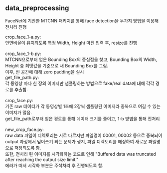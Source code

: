 ## data_preprocessing

FaceNet에 기반한 MTCNN 패키지를 통해 face detection을 두가지 방법을 이용해 전처리 진행


crop_face_1-a.py:<br/>
안면비율이 유지되도록 특정 Width, Height 마진 입력 후, resize를 진행
<br/>
<br/>
crop_face_1-b.py:<br/>
MTCNN으로부터 얻은 Bounding Box의 중심점을 찾고, Bounding Box의 Width, Height 중 최댓값을 기준으로 새 Bounding Box를 그림.<br/>
이후, 빈 공간에 대해 zero padding을 실시
<br/>
get_file_path.py:</br>
각 동영상 마다 한 장의 이미지만 샘플링하는 방법으로 fake/real data에 대해 각각 경로를 추출함.
</br>
<br/>
crop_face.py:<br/>
기존 raw 데이터가 각 동영상별 1초에 2장씩 샘플링된 이미지라 중복으로 여길 수 있는 이미지가 많음.<br/>
get_file_path로부터 얻은 경로를 통해 데이터 크기를 줄이고, 1-b 방법을 통해 전처리
<br/>
<br/>
new_crop_face.py:<br/>
raw data 파일이 디렉토리는 서로 다르지만 파일명이 00001, 00002 등으로 중복되어<br/>
output 과정에서 덮어쓰기 되는 문제가 생겨, 파일 디렉토리를 해싱하여 새로운 파일명으로 저장되도록 함.<br/>
또한, 전처리 된 이미지를 시각화하는 코드로 인해 "Buffered data was truncated after reaching the output size limit." <br/>
에러가 떠서 시각화 부분은 주석처리 후 진행되도록 함.
